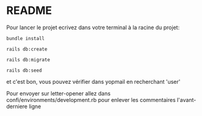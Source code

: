 # README

Pour lancer le projet ecrivez dans votre terminal à la racine du projet:

`bundle install`

`rails db:create`

`rails db:migrate`

`rails db:seed`

et c'est bon, vous pouvez vérifier dans yopmail en recherchant 'user'

Pour envoyer sur letter-opener allez dans confi/environments/development.rb pour enlever les commentaires l'avant-derniere ligne
